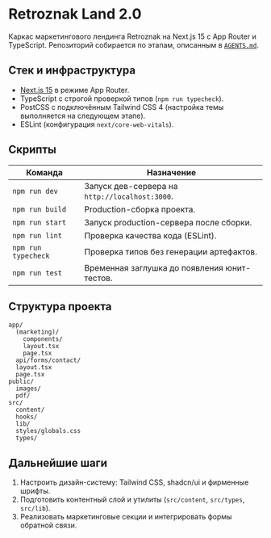 # Retroznak Land 2.0

Каркас маркетингового лендинга Retroznak на Next.js 15 с App Router и TypeScript. Репозиторий собирается по этапам, описанным в [`AGENTS.md`](./AGENTS.md).

## Стек и инфраструктура
- [Next.js 15](https://nextjs.org/) в режиме App Router.
- TypeScript с строгой проверкой типов (`npm run typecheck`).
- PostCSS с подключённым Tailwind CSS 4 (настройка темы выполняется на следующем этапе).
- ESLint (конфигурация `next/core-web-vitals`).

## Скрипты
| Команда | Назначение |
| --- | --- |
| `npm run dev` | Запуск дев-сервера на `http://localhost:3000`. |
| `npm run build` | Production-сборка проекта. |
| `npm run start` | Запуск production-сервера после сборки. |
| `npm run lint` | Проверка качества кода (ESLint). |
| `npm run typecheck` | Проверка типов без генерации артефактов. |
| `npm run test` | Временная заглушка до появления юнит-тестов. |

## Структура проекта
```
app/
  (marketing)/
    components/
    layout.tsx
    page.tsx
  api/forms/contact/
  layout.tsx
  page.tsx
public/
  images/
  pdf/
src/
  content/
  hooks/
  lib/
  styles/globals.css
  types/
```

## Дальнейшие шаги
1. Настроить дизайн-систему: Tailwind CSS, shadcn/ui и фирменные шрифты.
2. Подготовить контентный слой и утилиты (`src/content`, `src/types`, `src/lib`).
3. Реализовать маркетинговые секции и интегрировать формы обратной связи.
